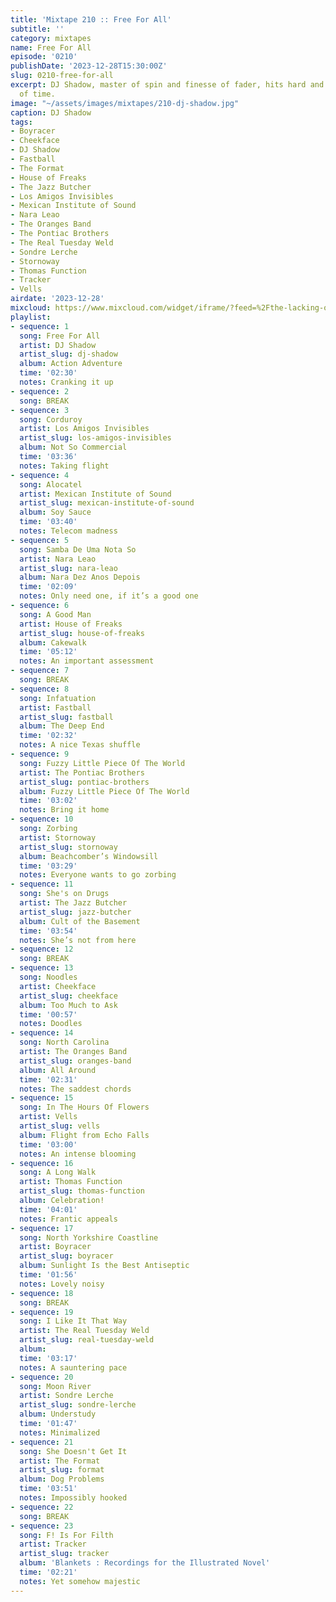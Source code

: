 ```yaml
---
title: 'Mixtape 210 :: Free For All'
subtitle: ''
category: mixtapes
name: Free For All
episode: '0210'
publishDate: '2023-12-28T15:30:00Z'
slug: 0210-free-for-all
excerpt: DJ Shadow, master of spin and finesse of fader, hits hard and in the nick
  of time.
image: "~/assets/images/mixtapes/210-dj-shadow.jpg"
caption: DJ Shadow
tags:
- Boyracer
- Cheekface
- DJ Shadow
- Fastball
- The Format
- House of Freaks
- The Jazz Butcher
- Los Amigos Invisibles
- Mexican Institute of Sound
- Nara Leao
- The Oranges Band
- The Pontiac Brothers
- The Real Tuesday Weld
- Sondre Lerche
- Stornoway
- Thomas Function
- Tracker
- Vells
airdate: '2023-12-28'
mixcloud: https://www.mixcloud.com/widget/iframe/?feed=%2Fthe-lacking-org%2Fexrlna-210-free-for-all%2F&hide_artwork=1&hide_cover=1
playlist:
- sequence: 1
  song: Free For All
  artist: DJ Shadow
  artist_slug: dj-shadow
  album: Action Adventure
  time: '02:30'
  notes: Cranking it up
- sequence: 2
  song: BREAK
- sequence: 3
  song: Corduroy
  artist: Los Amigos Invisibles
  artist_slug: los-amigos-invisibles
  album: Not So Commercial
  time: '03:36'
  notes: Taking flight
- sequence: 4
  song: Alocatel
  artist: Mexican Institute of Sound
  artist_slug: mexican-institute-of-sound
  album: Soy Sauce
  time: '03:40'
  notes: Telecom madness
- sequence: 5
  song: Samba De Uma Nota So
  artist: Nara Leao
  artist_slug: nara-leao
  album: Nara Dez Anos Depois
  time: '02:09'
  notes: Only need one, if it’s a good one
- sequence: 6
  song: A Good Man
  artist: House of Freaks
  artist_slug: house-of-freaks
  album: Cakewalk
  time: '05:12'
  notes: An important assessment
- sequence: 7
  song: BREAK
- sequence: 8
  song: Infatuation
  artist: Fastball
  artist_slug: fastball
  album: The Deep End
  time: '02:32'
  notes: A nice Texas shuffle
- sequence: 9
  song: Fuzzy Little Piece Of The World
  artist: The Pontiac Brothers
  artist_slug: pontiac-brothers
  album: Fuzzy Little Piece Of The World
  time: '03:02'
  notes: Bring it home
- sequence: 10
  song: Zorbing
  artist: Stornoway
  artist_slug: stornoway
  album: Beachcomber’s Windowsill
  time: '03:29'
  notes: Everyone wants to go zorbing
- sequence: 11
  song: She's on Drugs
  artist: The Jazz Butcher
  artist_slug: jazz-butcher
  album: Cult of the Basement
  time: '03:54'
  notes: She’s not from here
- sequence: 12
  song: BREAK
- sequence: 13
  song: Noodles
  artist: Cheekface
  artist_slug: cheekface
  album: Too Much to Ask
  time: '00:57'
  notes: Doodles
- sequence: 14
  song: North Carolina
  artist: The Oranges Band
  artist_slug: oranges-band
  album: All Around
  time: '02:31'
  notes: The saddest chords
- sequence: 15
  song: In The Hours Of Flowers
  artist: Vells
  artist_slug: vells
  album: Flight from Echo Falls
  time: '03:00'
  notes: An intense blooming
- sequence: 16
  song: A Long Walk
  artist: Thomas Function
  artist_slug: thomas-function
  album: Celebration!
  time: '04:01'
  notes: Frantic appeals
- sequence: 17
  song: North Yorkshire Coastline
  artist: Boyracer
  artist_slug: boyracer
  album: Sunlight Is the Best Antiseptic
  time: '01:56'
  notes: Lovely noisy
- sequence: 18
  song: BREAK
- sequence: 19
  song: I Like It That Way
  artist: The Real Tuesday Weld
  artist_slug: real-tuesday-weld
  album:
  time: '03:17'
  notes: A sauntering pace
- sequence: 20
  song: Moon River
  artist: Sondre Lerche
  artist_slug: sondre-lerche
  album: Understudy
  time: '01:47'
  notes: Minimalized
- sequence: 21
  song: She Doesn't Get It
  artist: The Format
  artist_slug: format
  album: Dog Problems
  time: '03:51'
  notes: Impossibly hooked
- sequence: 22
  song: BREAK
- sequence: 23
  song: F! Is For Filth
  artist: Tracker
  artist_slug: tracker
  album: 'Blankets : Recordings for the Illustrated Novel'
  time: '02:21'
  notes: Yet somehow majestic
---
```


